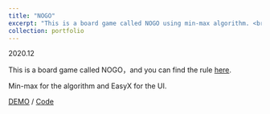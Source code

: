 ```yaml
---
title: "NOGO"
excerpt: "This is a board game called NOGO using min-max algorithm. <br/><img src='/images/NOGO.png'>"
collection: portfolio
---
```

2020.12

This is a board game called NOGO，and you can find the rule [here](https://wiki.botzone.org.cn/index.php?title=NoGo).

Min-max for the algorithm and EasyX for the UI.

[DEMO](https://www.bilibili.com/video/BV1bK411o7Yr/?spm_id_from=333.999.0.0) / [Code](https://github.com/QiuDi233/Peking-University-NOGO-)
